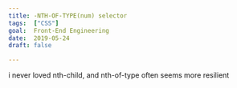 ```yaml
---
title: -NTH-OF-TYPE(num) selector
tags:  ["CSS"]
goal:  Front-End Engineering
date:  2019-05-24
draft: false

---
```

i never loved nth-child, and nth-of-type often seems more resilient

